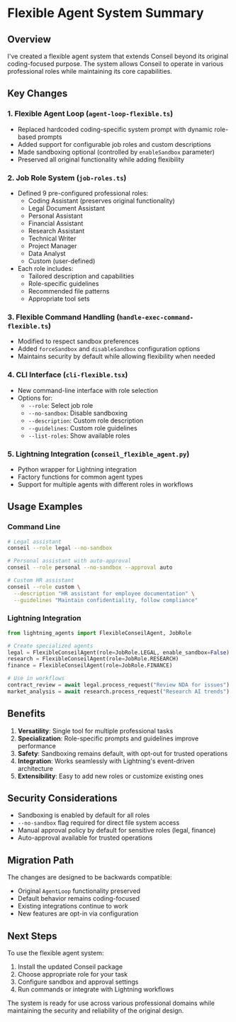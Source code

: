# Flexible Agent System Summary

## Overview

I've created a flexible agent system that extends Conseil beyond its original coding-focused purpose. The system allows Conseil to operate in various professional roles while maintaining its core capabilities.

## Key Changes

### 1. **Flexible Agent Loop** (`agent-loop-flexible.ts`)
- Replaced hardcoded coding-specific system prompt with dynamic role-based prompts
- Added support for configurable job roles and custom descriptions
- Made sandboxing optional (controlled by `enableSandbox` parameter)
- Preserved all original functionality while adding flexibility

### 2. **Job Role System** (`job-roles.ts`)
- Defined 9 pre-configured professional roles:
  - Coding Assistant (preserves original functionality)
  - Legal Document Assistant
  - Personal Assistant
  - Financial Assistant
  - Research Assistant
  - Technical Writer
  - Project Manager
  - Data Analyst
  - Custom (user-defined)
- Each role includes:
  - Tailored description and capabilities
  - Role-specific guidelines
  - Recommended file patterns
  - Appropriate tool sets

### 3. **Flexible Command Handling** (`handle-exec-command-flexible.ts`)
- Modified to respect sandbox preferences
- Added `forceSandbox` and `disableSandbox` configuration options
- Maintains security by default while allowing flexibility when needed

### 4. **CLI Interface** (`cli-flexible.tsx`)
- New command-line interface with role selection
- Options for:
  - `--role`: Select job role
  - `--no-sandbox`: Disable sandboxing
  - `--description`: Custom role description
  - `--guidelines`: Custom role guidelines
  - `--list-roles`: Show available roles

### 5. **Lightning Integration** (`conseil_flexible_agent.py`)
- Python wrapper for Lightning integration
- Factory functions for common agent types
- Support for multiple agents with different roles in workflows

## Usage Examples

### Command Line
```bash
# Legal assistant
conseil --role legal --no-sandbox

# Personal assistant with auto-approval
conseil --role personal --no-sandbox --approval auto

# Custom HR assistant
conseil --role custom \
  --description "HR assistant for employee documentation" \
  --guidelines "Maintain confidentiality, follow compliance"
```

### Lightning Integration
```python
from lightning_agents import FlexibleConseilAgent, JobRole

# Create specialized agents
legal = FlexibleConseilAgent(role=JobRole.LEGAL, enable_sandbox=False)
research = FlexibleConseilAgent(role=JobRole.RESEARCH)
finance = FlexibleConseilAgent(role=JobRole.FINANCE)

# Use in workflows
contract_review = await legal.process_request("Review NDA for issues")
market_analysis = await research.process_request("Research AI trends")
```

## Benefits

1. **Versatility**: Single tool for multiple professional tasks
2. **Specialization**: Role-specific prompts and guidelines improve performance
3. **Safety**: Sandboxing remains default, with opt-out for trusted operations
4. **Integration**: Works seamlessly with Lightning's event-driven architecture
5. **Extensibility**: Easy to add new roles or customize existing ones

## Security Considerations

- Sandboxing is enabled by default for all roles
- `--no-sandbox` flag required for direct file system access
- Manual approval policy by default for sensitive roles (legal, finance)
- Auto-approval available for trusted operations

## Migration Path

The changes are designed to be backwards compatible:
- Original `AgentLoop` functionality preserved
- Default behavior remains coding-focused
- Existing integrations continue to work
- New features are opt-in via configuration

## Next Steps

To use the flexible agent system:

1. Install the updated Conseil package
2. Choose appropriate role for your task
3. Configure sandbox and approval settings
4. Run commands or integrate with Lightning workflows

The system is ready for use across various professional domains while maintaining the security and reliability of the original design.